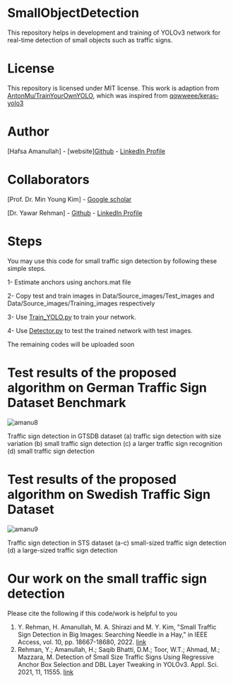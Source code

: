# SmallObjectDetection

This repository helps in development and training of YOLOv3 network for real-time detection of small objects such as traffic signs.

# License
This repository is licensed under MIT license. This work is adaption from [AntonMu/TrainYourOwnYOLO](https://github.com/AntonMu/TrainYourOwnYOLO), which was inspired from [qqwweee/keras-yolo3](https://github.com/qqwweee/keras-yolo3)

# Author
[Hafsa Amanullah] - [website][Github](https://github.com/Hafsa1918) - [LinkedIn Profile](https://www.linkedin.com/in/hafsa-amanullah)

# Collaborators
[Prof. Dr. Min Young Kim] - [Google scholar](https://scholar.google.com.pk/citations?user=Xhawz8EAAAAJ&hl=en)

[Dr. Yawar Rehman] - [Github](https://github.com/YawarGuguma) - [LinkedIn Profile](https://www.linkedin.com/in/yawar-rehman-820118b/)

# Steps

You may use this code for small traffic sign detection by following these simple steps.

1- Estimate anchors using anchors.mat file

2- Copy test and train images in Data/Source_images/Test_images and Data/Source_images/Training_images respectively

3- Use [Train_YOLO.py](https://github.com/Hafsa1918/SmallObjectDetection/blob/main/Training/Train_YOLO.py) to train your network. 

4- Use [Detector.py](https://github.com/Hafsa1918/SmallObjectDetection/blob/main/Inference/Detector.py) to test the trained network with test images.

The remaining codes will be uploaded soon

# Test results of the proposed algorithm on German Traffic Sign Dataset Benchmark
![amanu8](https://github.com/ha007-aman/SmallObjectDetection/assets/73087518/480464da-9626-47aa-b4b3-7fa2e479ae8b)

Traffic sign detection in GTSDB dataset (a) traffic sign detection with size variation (b) small traffic sign detection (c) a larger traffic sign recognition (d) small traffic sign detection

# Test results of the proposed algorithm on Swedish Traffic Sign Dataset 
![amanu9](https://github.com/ha007-aman/SmallObjectDetection/assets/73087518/66cc4035-8c93-49fc-b995-a302b03383d7)

Traffic sign detection in STS dataset (a-c) small-sized traffic sign detection (d) a large-sized traffic sign detection

# Our work on the small traffic sign detection

Please cite the following if this code/work is helpful to you

1. Y. Rehman, H. Amanullah, M. A. Shirazi and M. Y. Kim, "Small Traffic Sign Detection in Big Images: Searching Needle in a Hay," in IEEE Access, vol. 10, pp. 18667-18680, 2022. [link](https://doi.org/10.1109/ACCESS.2022.3150882)
2. Rehman, Y.; Amanullah, H.; Saqib Bhatti, D.M.; Toor, W.T.; Ahmad, M.; Mazzara, M. Detection of Small Size Traffic Signs Using Regressive Anchor Box Selection and DBL Layer Tweaking in YOLOv3. Appl. Sci. 2021, 11, 11555. [link](https://doi.org/10.3390/app112311555)
